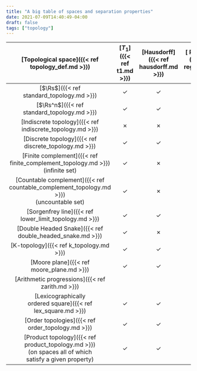 ```yaml
---
title: "A big table of spaces and separation properties"
date: 2021-07-09T14:40:49-04:00
draft: false
tags: ["topology"]
---
```


| [Topological space]({{< ref topology_def.md >}}) | [$T_1$]({{< ref t1.md >}}) | [Hausdorff]({{< ref hausdorff.md >}}) |[ Regular]({{< ref regular.md >}}) |[Normal]({{< ref normal.md >}}) |
|:---:|:---:|:---:|:---:|:---:|
| [$\Rs$]({{< ref standard_topology.md >}}) | &check; | &check; | &check; | &check; |
| [$\Rs^n$]({{< ref standard_topology.md >}}) | &check; | &check; | &check; | &check; |
| [Indiscrete topology]({{< ref indiscrete_topology.md >}}) | &cross; | &cross; | &cross; | &cross; |
| [Discrete topology]({{< ref discrete_topology.md >}}) | &check; | &check; | &check; | &check; |
| [Finite complement]({{< ref finite_complement_topology.md >}}) <br> (infinite set)| &check; | &cross; | &cross; | &cross; |
| [Countable complement]({{< ref countable_complement_topology.md >}}) <br> (uncountable set)| &check; | &cross; | &cross; | &cross; |
| [Sorgenfrey line]({{< ref lower_limit_topology.md >}}) | &check; | &check; | &check; | &check; |
| [Double Headed Snake]({{< ref double_headed_snake.md >}}) | &check; | &cross; | &cross; | &cross; |
| [K-topology]({{< ref k_topology.md >}}) | &check; | &check; | &cross; | &cross; |
| [Moore plane]({{< ref moore_plane.md >}}) | &check; | &check; | &check; |  |
| [Arithmetic progressions]({{< ref zarith.md >}}) |  |  |  |  |
| [Lexicographically <br> ordered square]({{< ref lex_square.md >}}) | &check; | &check; | &check; | &check; |
| [Order topologies]({{< ref order_topology.md >}}) | &check; | &check; | &check; | &check; |
| [Product topology]({{< ref product_topology.md >}}) <br> (on spaces all of which <br> satisfy a given property) | &check; | &check; | &check; | | 


